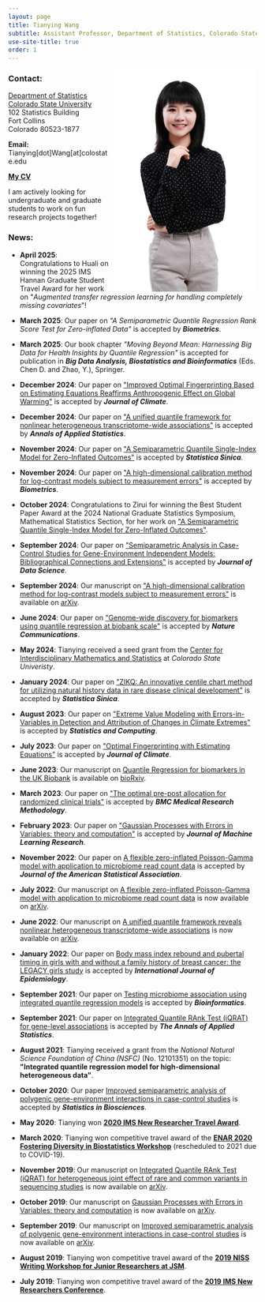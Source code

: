 ```yaml
---
layout: page
title: Tianying Wang
subtitle: Assistant Professor, Department of Statistics, Colorado State University
use-site-title: true
order: 1
---
```

<img align="right" src="/img/IMG_9212.jpeg" alt="" width="300">


### Contact:
[Department of Statistics](https://statistics.colostate.edu/)  
[Colorado State University](https://www.colostate.edu/)   
102 Statistics Building<br/>
Fort Collins<br/>
Colorado 80523-1877
   
**Email:** Tianying[dot]Wang[at]colostate.edu

[**My CV**](https://www.dropbox.com/sh/tjlmphpz7tybul5/AADbXrHlG6sDT_I_NBxztfU9a?dl=0) 

I am actively looking for undergraduate and graduate students to work on fun research projects together!

### News:

- **April 2025**: Congratulations to Huali on winning the 2025 IMS Hannan Graduate Student Travel Award for her work on "_Augmented transfer regression learning for handling completely missing covariates_"!

- **March 2025**: Our paper on _"A Semiparametric Quantile Regression Rank Score Test for Zero-inflated Data"_ is accepted by **_Biometrics_**.

- **March 2025**: Our book chapter _"Moving Beyond Mean: Harnessing Big Data for Health Insights by Quantile Regression"_ is accepted for publication in **_Big Data Analysis, Biostatistics and Bioinformatics_** (Eds. Chen D. and Zhao, Y.), Springer.

- **December 2024**: Our paper on ["Improved Optimal Fingerprinting Based on Estimating Equations Reaffirms Anthropogenic Effect on Global Warming"](https://journals.ametsoc.org/view/journals/clim/aop/JCLI-D-24-0193.1/JCLI-D-24-0193.1.xml) is accepted by **_Journal of Climate_**.

- **December 2024**: Our paper on ["A unified quantile framework for nonlinear heterogeneous transcriptome-wide associations"](https://arxiv.org/abs/2207.12081) is accepted by **_Annals of Applied Statistics_**.
  
- **November 2024**: Our paper on ["A Semiparametric Quantile Single-Index Model for Zero-Inflated Outcomes"](https://www3.stat.sinica.edu.tw/ss_newpaper/SS-2024-0104_na.pdf) is accepted by **_Statistica Sinica_**.

- **November 2024**: Our paper on ["A high-dimensional calibration method for log-contrast models subject to measurement errors"](https://academic.oup.com/biometrics/article/80/4/ujae153/7925418) is accepted by **_Biometrics_**.

- **October 2024**: Congratulations to Zirui for winning the Best Student Paper Award at the 2024 National Graduate Statistics Symposium, Mathematical Statistics Section, for her work on ["A Semiparametric Quantile Single-Index Model for Zero-Inflated Outcomes"](https://www3.stat.sinica.edu.tw/ss_newpaper/SS-2024-0104_na.pdf).

- **September 2024**: Our paper on ["Semiparametric Analysis in Case-Control Studies for Gene-Environment Independent Models: Bibliographical Connections and Extensions"](https://jds-online.org/journal/JDS/article/1391/info) is accepted by **_Journal of Data Science_**.

- **September 2024**: Our manuscript on ["A high-dimensional calibration method for log-contrast models subject to measurement errors"](https://arxiv.org/abs/2409.07568) is available on [arXiv](https://arxiv.org/abs/2409.07568).

- **June 2024**: Our paper on ["Genome-wide discovery for biomarkers using quantile regression at biobank scale"](https://www.nature.com/articles/s41467-024-50726-x) is accepted by **_Nature Communications_**.
  
- **May 2024**: Tianying received a seed grant from the [Center for Interdisciplinary Mathematics and Statistics](https://www.natsci.colostate.edu/research/) at _Colorado State Univeristy_.
  
- **January 2024**: Our paper on ["ZIKQ: An innovative centile chart method for utilizing natural history data in rare disease clinical development"](https://www3.stat.sinica.edu.tw/ss_newpaper/SS-2023-0107_na.pdf) is accepted by **_Statistica Sinica_**.
  
- **August 2023**: Our paper on ["Extreme Value Modeling with Errors-in-Variables in Detection and Attribution of Changes in Climate Extremes"](https://doi.org/10.1007/s11222-023-10290-8) is accepted by **_Statistics and Computing_**.
  
- **July 2023**: Our paper on ["Optimal Fingerprinting with Estimating Equations"](https://journals.ametsoc.org/configurable/content/journals$002fclim$002faop$002fJCLI-D-22-0681.1$002fJCLI-D-22-0681.1.xml?t:ac=journals%24002fclim%24002faop%24002fJCLI-D-22-0681.1%24002fJCLI-D-22-0681.1.xml) is accepted by **_Journal of Climate_**.
 
- **June 2023**: Our manuscript on [Quantile Regression for biomarkers in the UK Biobank](https://www.biorxiv.org/content/10.1101/2023.06.05.543699v1.full.pdf) is available on [bioRxiv](https://www.biorxiv.org/content/10.1101/2023.06.05.543699v1.full.pdf).

- **March 2023**: Our paper on ["The optimal pre-post allocation for randomized clinical trials"](https://doi.org/10.1186/s12874-023-01893-w) is accepted by **_BMC Medical Research Methodology_**.
 
- **February 2023**: Our paper on ["Gaussian Processes with Errors in Variables: theory and computation"](https://jmlr.org/papers/volume24/21-1480/21-1480.pdf) is accepted by **_Journal of Machine Learning Research_**.

- **November 2022**: Our paper on [A flexible zero-inflated Poisson-Gamma model with application to microbiome read count data](https://www.tandfonline.com/doi/full/10.1080/01621459.2022.2151447) is accepted by **_Journal of the American Statistical Association_**.

- **July 2022**: Our manuscript on [A flexible zero-inflated Poisson-Gamma model with application to microbiome read count data](https://arxiv.org/pdf/2207.07796.pdf) is now available on [arXiv](https://arxiv.org/pdf/2207.07796.pdf).

- **June 2022**: Our manuscript on [A unified quantile framework reveals nonlinear heterogeneous transcriptome-wide associations](https://arxiv.org/pdf/2207.12081.pdf) is now available on [arXiv](https://arxiv.org/pdf/2207.12081.pdf). 

- **January 2022**: Our paper on [Body mass index rebound and pubertal timing in girls with and without a family history of breast cancer: the LEGACY girls study](https://academic.oup.com/HTTPHandlers/Sigma/LoginHandler.ashx?error=login_required&state=b85e8e8a-af9a-40bc-8f53-fb1ca6fe7770redirecturl%3Dhttpszazjzjacademiczwoupzwcomzjijezjadvancezyarticlezyabstractzjdoizj10zw1093zjijezjdyac021zj6528416) is accepted by **_International Journal of Epidemiology_**.

- **September 2021**: Our paper on [Testing microbiome association using integrated quantile regression models](https://academic.oup.com/bioinformatics/advance-article-abstract/doi/10.1093/bioinformatics/btab668/6374494) is accepted by **_Bioinformatics_**.

- **September 2021**: Our paper on [Integrated Quantile RAnk Test (iQRAT) for gene-level associations](https://arxiv.org/abs/1910.10102) is accepted by **_The Annals of Applied Statistics_**.

- **August 2021**: Tianying received a grant from the _National Natural Science Foundation of China (NSFC)_ (No. 12101351) on the topic: **"Integrated quantile regression model for high-dimensional heterogeneous data"**. 

- **October 2020**: Our paper [Improved semiparametric analysis of polygenic gene-environment interactions in case-control studies](https://doi.org/10.1007/s12561-020-09298-9) is accepted by **_Statistics in Biosciences_**.

- **May 2020**: Tianying won **[2020 IMS New Researcher Travel Award](https://imstat.org/2020/07/16/ims-announces-travel-award-winners-2020/)**.

- **March 2020**: Tianying won competitive travel award of the **[ENAR 2020 Fostering Diversity in Biostatistics Workshop](https://www.enar.org/meetings/FosteringDiversity/)** (rescheduled to 2021 due to COVID-19).

- **November 2019**: Our manuscript on [Integrated Quantile RAnk Test (iQRAT) for heterogeneous joint effect of rare and common variants in sequencing studies](https://arxiv.org/abs/1910.10102) is now available on [arXiv](https://arxiv.org/abs/1910.10102).

- **October 2019**: Our manuscript on [Gaussian Processes with Errors in Variables: theory and computation](https://arxiv.org/abs/1910.06235) is now available on [arXiv](https://arxiv.org/abs/1910.06235).

- **September 2019**: Our manuscript on [Improved semiparametric analysis of polygenic gene-environment interactions in case-control studies](https://arxiv.org/abs/1909.07501) is now available on [arXiv](https://arxiv.org/abs/1909.07501).

- **August 2019**: Tianying won competitive travel award of the **[2019 NISS Writing Workshop for Junior Researchers at JSM](https://www.niss.org/events/2019-niss-writing-workshop-junior-researchers-jsm)**.

- **July 2019**: Tianying won competitive travel award of the **[2019 IMS New Researchers Conference](https://imstat.org/meetings-calendar/21st-meeting-of-new-researchers-in-statistics-and-probability/)**.
